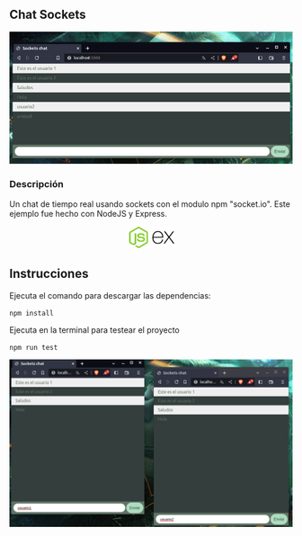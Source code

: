 ## Chat Sockets

![socketimg](./img/socket.png)

### Descripción
Un chat de tiempo real usando sockets con el modulo npm "socket.io".
Este ejemplo fue hecho con NodeJS y Express.

<div align="center">

<img src="https://github.com/devicons/devicon/blob/master/icons/nodejs/nodejs-original.svg" title="NodeJS" alt="Node" width="40" height="40"/>
<img src="https://github.com/devicons/devicon/blob/master/icons/express/express-original.svg" title="Express" alt="Express" width="40" height="40"/>

</div>

## Instrucciones
Ejecuta el comando para descargar las dependencias: 

```
npm install
```
Ejecuta en la terminal para testear el proyecto

```
npm run test
```

<div align = "center">

![chat](./img/chat.png)

</div>